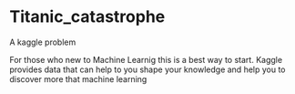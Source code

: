 # Titanic_catastrophe
A kaggle problem

For those who new to Machine Learnig this is a best way to start. Kaggle provides data that can help to you shape your
knowledge and help you to discover more that machine learning
